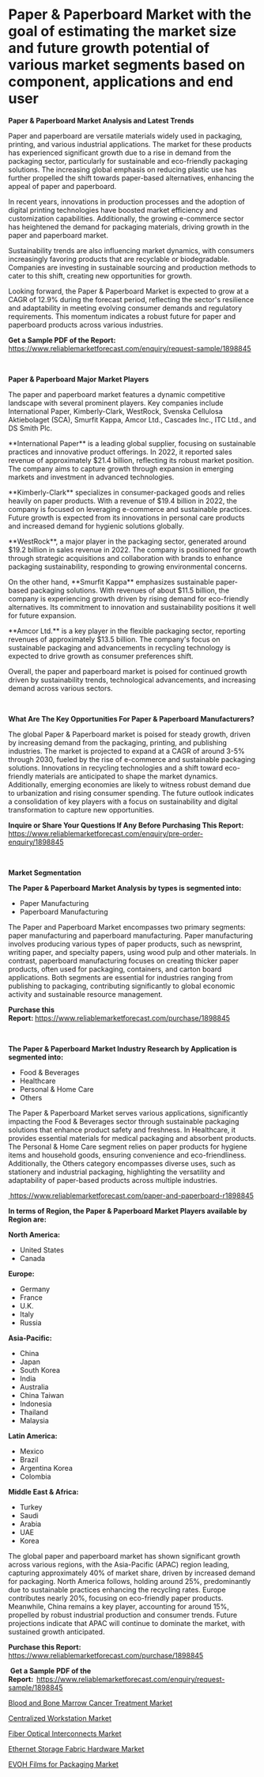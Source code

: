 <p><h1>Paper & Paperboard Market with the goal of estimating the market size and future growth potential of various market segments based on component, applications and end user</h1></p><p><strong>Paper & Paperboard Market Analysis and Latest Trends</strong></p>
<p><p>Paper and paperboard are versatile materials widely used in packaging, printing, and various industrial applications. The market for these products has experienced significant growth due to a rise in demand from the packaging sector, particularly for sustainable and eco-friendly packaging solutions. The increasing global emphasis on reducing plastic use has further propelled the shift towards paper-based alternatives, enhancing the appeal of paper and paperboard.</p><p>In recent years, innovations in production processes and the adoption of digital printing technologies have boosted market efficiency and customization capabilities. Additionally, the growing e-commerce sector has heightened the demand for packaging materials, driving growth in the paper and paperboard market. </p><p>Sustainability trends are also influencing market dynamics, with consumers increasingly favoring products that are recyclable or biodegradable. Companies are investing in sustainable sourcing and production methods to cater to this shift, creating new opportunities for growth.</p><p>Looking forward, the Paper & Paperboard Market is expected to grow at a CAGR of 12.9% during the forecast period, reflecting the sector's resilience and adaptability in meeting evolving consumer demands and regulatory requirements. This momentum indicates a robust future for paper and paperboard products across various industries.</p></p>
<p><strong>Get a Sample PDF of the Report:&nbsp;</strong> <a href="https://www.reliablemarketforecast.com/enquiry/request-sample/1898845?utm_campaign=1108&utm_medium=2&utm_source=Github&utm_content=ia&utm_term=08032025&utm_id=paper-paperboard">https://www.reliablemarketforecast.com/enquiry/request-sample/1898845</a></p>
<p>&nbsp;</p>
<p><strong>Paper & Paperboard Major Market Players</strong></p>
<p><p>The paper and paperboard market features a dynamic competitive landscape with several prominent players. Key companies include International Paper, Kimberly-Clark, WestRock, Svenska Cellulosa Aktiebolaget (SCA), Smurfit Kappa, Amcor Ltd., Cascades Inc., ITC Ltd., and DS Smith Plc.</p><p>**International Paper** is a leading global supplier, focusing on sustainable practices and innovative product offerings. In 2022, it reported sales revenue of approximately $21.4 billion, reflecting its robust market position. The company aims to capture growth through expansion in emerging markets and investment in advanced technologies.</p><p>**Kimberly-Clark** specializes in consumer-packaged goods and relies heavily on paper products. With a revenue of $19.4 billion in 2022, the company is focused on leveraging e-commerce and sustainable practices. Future growth is expected from its innovations in personal care products and increased demand for hygienic solutions globally.</p><p>**WestRock**, a major player in the packaging sector, generated around $19.2 billion in sales revenue in 2022. The company is positioned for growth through strategic acquisitions and collaboration with brands to enhance packaging sustainability, responding to growing environmental concerns.</p><p>On the other hand, **Smurfit Kappa** emphasizes sustainable paper-based packaging solutions. With revenues of about $11.5 billion, the company is experiencing growth driven by rising demand for eco-friendly alternatives. Its commitment to innovation and sustainability positions it well for future expansion.</p><p>**Amcor Ltd.** is a key player in the flexible packaging sector, reporting revenues of approximately $13.5 billion. The company's focus on sustainable packaging and advancements in recycling technology is expected to drive growth as consumer preferences shift.</p><p>Overall, the paper and paperboard market is poised for continued growth driven by sustainability trends, technological advancements, and increasing demand across various sectors.</p></p>
<p>&nbsp;</p>
<p><strong>What Are The Key Opportunities For Paper & Paperboard Manufacturers?</strong></p>
<p><p>The global Paper & Paperboard market is poised for steady growth, driven by increasing demand from the packaging, printing, and publishing industries. The market is projected to expand at a CAGR of around 3-5% through 2030, fueled by the rise of e-commerce and sustainable packaging solutions. Innovations in recycling technologies and a shift toward eco-friendly materials are anticipated to shape the market dynamics. Additionally, emerging economies are likely to witness robust demand due to urbanization and rising consumer spending. The future outlook indicates a consolidation of key players with a focus on sustainability and digital transformation to capture new opportunities.</p></p>
<p><strong>Inquire or Share Your Questions If Any Before Purchasing This Report:</strong> <a href="https://www.reliablemarketforecast.com/enquiry/pre-order-enquiry/1898845?utm_campaign=1108&utm_medium=2&utm_source=Github&utm_content=ia&utm_term=08032025&utm_id=paper-paperboard">https://www.reliablemarketforecast.com/enquiry/pre-order-enquiry/1898845</a></p>
<p>&nbsp;</p>
<p><strong>Market Segmentation</strong></p>
<p><strong>The Paper & Paperboard Market Analysis by types is segmented into:</strong></p>
<p><ul><li>Paper Manufacturing</li><li>Paperboard Manufacturing</li></ul></p>
<p><p>The Paper and Paperboard Market encompasses two primary segments: paper manufacturing and paperboard manufacturing. Paper manufacturing involves producing various types of paper products, such as newsprint, writing paper, and specialty papers, using wood pulp and other materials. In contrast, paperboard manufacturing focuses on creating thicker paper products, often used for packaging, containers, and carton board applications. Both segments are essential for industries ranging from publishing to packaging, contributing significantly to global economic activity and sustainable resource management.</p></p>
<p><strong>Purchase this Report:&nbsp;</strong><a href="https://www.reliablemarketforecast.com/purchase/1898845?utm_campaign=1108&utm_medium=2&utm_source=Github&utm_content=ia&utm_term=08032025&utm_id=paper-paperboard">https://www.reliablemarketforecast.com/purchase/1898845</a></p>
<p>&nbsp;</p>
<p><strong>The Paper & Paperboard Market Industry Research by Application is segmented into:</strong></p>
<p><ul><li>Food & Beverages</li><li>Healthcare</li><li>Personal & Home Care</li><li>Others</li></ul></p>
<p><p>The Paper & Paperboard Market serves various applications, significantly impacting the Food & Beverages sector through sustainable packaging solutions that enhance product safety and freshness. In Healthcare, it provides essential materials for medical packaging and absorbent products. The Personal & Home Care segment relies on paper products for hygiene items and household goods, ensuring convenience and eco-friendliness. Additionally, the Others category encompasses diverse uses, such as stationery and industrial packaging, highlighting the versatility and adaptability of paper-based products across multiple industries.</p></p>
<p><a href="https://www.reliablemarketforecast.com/paper-and-paperboard-r1898845?utm_campaign=1108&utm_medium=2&utm_source=Github&utm_content=ia&utm_term=08032025&utm_id=paper-paperboard">&nbsp;https://www.reliablemarketforecast.com/paper-and-paperboard-r1898845</a></p>
<p><strong>In terms of Region, the Paper & Paperboard Market Players available by Region are:</strong></p>
<p>
    <p> <strong> North America: </strong>
        <ul>
            <li>United States</li>
            <li>Canada</li>
        </ul>
        </p> 
    <p> <strong> Europe: </strong>
        <ul>
            <li>Germany</li>
            <li>France</li>
            <li>U.K.</li>
            <li>Italy</li>
            <li>Russia</li>
        </ul>
        </p> 
    <p> <strong> Asia-Pacific: </strong>
        <ul>
            <li>China</li>
            <li>Japan</li>
            <li>South Korea</li>
            <li>India</li>
            <li>Australia</li>
            <li>China Taiwan</li>
            <li>Indonesia</li>
            <li>Thailand</li>
            <li>Malaysia</li>
        </ul>
        </p> 
    <p> <strong> Latin America: </strong>
        <ul>
            <li>Mexico</li>
            <li>Brazil</li>
            <li>Argentina Korea</li>
            <li>Colombia</li>
        </ul>
        </p> 
    <p> <strong> Middle East & Africa: </strong>
        <ul>
            <li>Turkey</li>
            <li>Saudi</li>
            <li>Arabia</li>
            <li>UAE</li>
            <li>Korea</li>
        </ul>
    </p>
    </p>
<p><p>The global paper and paperboard market has shown significant growth across various regions, with the Asia-Pacific (APAC) region leading, capturing approximately 40% of market share, driven by increased demand for packaging. North America follows, holding around 25%, predominantly due to sustainable practices enhancing the recycling rates. Europe contributes nearly 20%, focusing on eco-friendly paper products. Meanwhile, China remains a key player, accounting for around 15%, propelled by robust industrial production and consumer trends. Future projections indicate that APAC will continue to dominate the market, with sustained growth anticipated.</p></p>
<p><strong>Purchase this Report: </strong><a href="https://www.reliablemarketforecast.com/purchase/1898845?utm_campaign=1108&utm_medium=2&utm_source=Github&utm_content=ia&utm_term=08032025&utm_id=paper-paperboard">https://www.reliablemarketforecast.com/purchase/1898845</a></p>
<p>&nbsp;<strong>Get a Sample PDF of the Report:&nbsp;&nbsp;</strong><a href="https://www.reliablemarketforecast.com/enquiry/request-sample/1898845?utm_campaign=1108&utm_medium=2&utm_source=Github&utm_content=ia&utm_term=08032025&utm_id=paper-paperboard">https://www.reliablemarketforecast.com/enquiry/request-sample/1898845</a></p>
<p><strong></strong></p>
<p><p><a href="https://github.com/bredevasil2q/Market-Research-Report-List-1/blob/main/blood-and-bone-marrow-cancer-treatment-market.md?utm_campaign=1108&utm_medium=2&utm_source=Github&utm_content=ia&utm_term=08032025&utm_id=paper-paperboard">Blood and Bone Marrow Cancer Treatment Market</a></p><p><a href="https://github.com/hoppeellia6b/Market-Research-Report-List-1/blob/main/centralized-workstation-market.md?utm_campaign=1108&utm_medium=2&utm_source=Github&utm_content=ia&utm_term=08032025&utm_id=paper-paperboard">Centralized Workstation Market</a></p><p><a href="https://github.com/nedzazollo74/Market-Research-Report-List-1/blob/main/fiber-optical-interconnects-market.md?utm_campaign=1108&utm_medium=2&utm_source=Github&utm_content=ia&utm_term=08032025&utm_id=paper-paperboard">Fiber Optical Interconnects Market</a></p><p><a href="https://github.com/winjelequegt/Market-Research-Report-List-1/blob/main/ethernet-storage-fabric-hardware-market.md?utm_campaign=1108&utm_medium=2&utm_source=Github&utm_content=ia&utm_term=08032025&utm_id=paper-paperboard">Ethernet Storage Fabric Hardware Market</a></p><p><a href="https://github.com/fontshatintj/Market-Research-Report-List-1/blob/main/evoh-films-for-packaging-market.md?utm_campaign=1108&utm_medium=2&utm_source=Github&utm_content=ia&utm_term=08032025&utm_id=paper-paperboard">EVOH Films for Packaging Market</a></p></p>